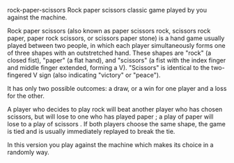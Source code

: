 rock-paper-scissors
Rock paper scissors classic game played by you against the machine.

Rock paper scissors (also known as paper scissors rock, scissors rock paper, paper rock scissors, or scissors paper stone) is a hand game usually played between two people, in which each player simultaneously forms one of three shapes with an outstretched hand. These shapes are "rock" (a closed fist), "paper" (a flat hand), and "scissors" (a fist with the index finger and middle finger extended, forming a V). "Scissors" is identical to the two-fingered V sign (also indicating "victory" or "peace").

It has only two possible outcomes: a draw, or a win for one player and a loss for the other.

A player who decides to play rock will beat another player who has chosen scissors, but will lose to one who has played paper ; a play of paper will lose to a play of scissors . If both players choose the same shape, the game is tied and is usually immediately replayed to break the tie.

In this version you play against the machine which makes its choice in a randomly way.